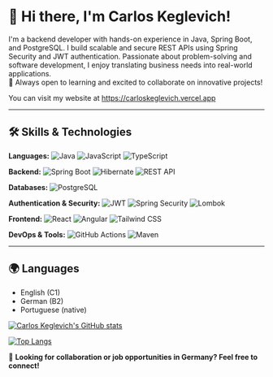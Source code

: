 
# 👋 Hi there, I'm Carlos Keglevich!

I'm a backend developer with hands-on experience in Java, Spring Boot, and PostgreSQL. 
I build scalable and secure REST APIs using Spring Security and JWT authentication. 
Passionate about problem-solving and software development, I enjoy translating business needs into real-world applications.  
🚀 Always open to learning and excited to collaborate on innovative projects! 

You can visit my website at https://carloskeglevich.vercel.app

---

## 🛠️ Skills & Technologies  

**Languages:** ![Java](https://img.shields.io/badge/-Java-007396?style=flat-square&logo=java&logoColor=white) ![JavaScript](https://img.shields.io/badge/-JavaScript-F7DF1E?style=flat-square&logo=javascript&logoColor=black) ![TypeScript](https://img.shields.io/badge/-TypeScript-3178C6?style=flat-square&logo=typescript&logoColor=white)  

**Backend:** ![Spring Boot](https://img.shields.io/badge/-Spring_Boot-6DB33F?style=flat-square&logo=spring-boot&logoColor=white) ![Hibernate](https://img.shields.io/badge/-Hibernate-59666C?style=flat-square&logo=hibernate) ![REST API](https://img.shields.io/badge/-REST_API-0d1117?style=flat-square&logo=api)  

**Databases:** ![PostgreSQL](https://img.shields.io/badge/-PostgreSQL-4169E1?style=flat-square&logo=postgresql&logoColor=white)  

**Authentication & Security:** ![JWT](https://img.shields.io/badge/-JWT-000000?style=flat-square&logo=json-web-tokens&logoColor=white) ![Spring Security](https://img.shields.io/badge/-Spring_Security-6DB33F?style=flat-square&logo=spring&logoColor=white) ![Lombok](https://img.shields.io/badge/-Lombok-CA4245?style=flat-square&logo=lombok&logoColor=white)  

**Frontend:** ![React](https://img.shields.io/badge/-React-61DAFB?style=flat-square&logo=react&logoColor=black) ![Angular](https://img.shields.io/badge/-Angular-DD0031?style=flat-square&logo=angular&logoColor=white) ![Tailwind CSS](https://img.shields.io/badge/-Tailwind_CSS-38B2AC?style=flat-square&logo=tailwind-css&logoColor=white)  

**DevOps & Tools:** ![GitHub Actions](https://img.shields.io/badge/-GitHub_Actions-2088FF?style=flat-square&logo=github-actions&logoColor=white) ![Maven](https://img.shields.io/badge/-Maven-C71A36?style=flat-square&logo=apache-maven&logoColor=white)  

---

## 🌍 Languages

- English (C1)
- German (B2)
- Portuguese (native) 


[![Carlos Keglevich's GitHub stats](https://github-readme-stats.vercel.app/api?username=Keglev)](https://github.com/Keglev/github-readme-stats)

[![Top Langs](https://github-readme-stats.vercel.app/api/top-langs/?username=Keglev&layout=compact&langs_count=6&hide=jupyter%20notebook)](https://github.com/Keglev/github-readme-stats)  

🚀 **Looking for collaboration or job opportunities in Germany? Feel free to connect!**

<!--
**Keglev/Keglev** is a ✨ _special_ ✨ repository because its `README.md` (this file) appears on your GitHub profile.

Here are some ideas to get you started:

- 🔭 I’m currently working on ...
- 🌱 I’m currently learning ...
- 👯 I’m looking to collaborate on ...
- 🤔 I’m looking for help with ...
- 💬 Ask me about ...
- 📫 How to reach me: ...
- 😄 Pronouns: ...
- ⚡ Fun fact: ...
-->

